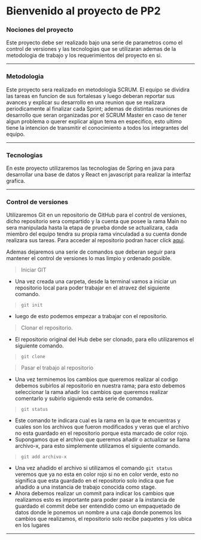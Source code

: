 Bienvenido al proyecto de PP2 
=============================

### Nociones del proyecto 

 Este proyecto debe ser realizado bajo una serie de parametros como el control de versiones y las tecnologias que se utilizaran ademas de la metodologia de trabajo y los requerimientos del proyecto en si.

---

### Metodologia

 Este proyecto sera realizado en metodologia SCRUM. El equipo se dividira las tareas en funcion de sus fortalesas y luego deberan reportar sus avances y explicar su desarrollo en una reunion que se realizara periodicamente al finalizar cada Sprint; ademas de distintas reuniones de desarrollo que seran organizadas por el SCRUM Master en caso de tener algun problema o querer explicar algun tema en especifico, esto ultimo tiene la intencion de transmitir el conocimiento a todos los integrantes del equipo. 

---

### Tecnologias

 En este proyecto utilizaremos las tecnologias de Spring en java para desarrollar una base de datos y React en javascript para realizar la interfaz grafica.

---

### Control de versiones 

 Utilizaremos Git en un repositorio de GitHub para el control de versiones, dicho repositorio sera compartido y la cuenta que posee la rama Main no sera manipulada hasta la etapa de prueba donde se actualizara, cada miembro del equipo tendra su propia rama vinculadad a su cuenta donde realizara sus tareas.
 Para acceder al repositorio podran hacer click [aqui](https://github.com/OurProgramingHub/PP2.git "OurProgramingHub").

 Ademas dejaremos una serie de comandos que deberan seguir para mantener el control de versiones lo mas limpio y ordenado posible.

> Iniciar GIT 
* Una vez creada una carpeta, desde la terminal vamos a iniciar un repositorio local para poder trabajar en el atravez del siguiente comando.

> `git init`

* luego de esto podemos empezar a trabajar con el repositorio.

> Clonar el repositorio.
* El repositorio original del Hub debe ser clonado, para ello utilizaremos el siguiente comando.

> `git clone `

> Pasar el trabajo al repositorio
* Una vez terminemos los cambios que queremos realizar al codigo debemos subirlos al repositorio en nuestra rama; para esto debemos seleccionar la rama añadir los cambios que queremos realizar comentarlo y subirlo siguiendo esta serie de comandos.

> `git status`
* Este comando te indicara cual es la rama en la que te encuentras y cuales son los archivos que fueron modificados y veras que el archivo no esta guardado en el repositorio porque esta marcado de color rojo. 
* Supongamos que el archivo que queremos añadir o actualizar se llama archivo-x, para esto simplemente utilizamos el siguiente comando.

> `git add archivo-x`

* Una vez añadido el archivo si utilizamos el comando `git status` veremos que ya no esta en color rojo si no en color verde, esto no significa que esta guardado en el repositorio solo indica que fue añadido a una instancia de trabajo conocida como stage.
* Ahora debemos realizar un commit para indicar los cambios que realizamos esto es importante para poder pasar a la instancia de guardado el commit debe ser entendido como un empaquetado de datos donde le ponemos un nombre a una caja donde ponemos los cambios que realizamos, el repositorio solo recibe paquetes y los ubica en los lugares  

---